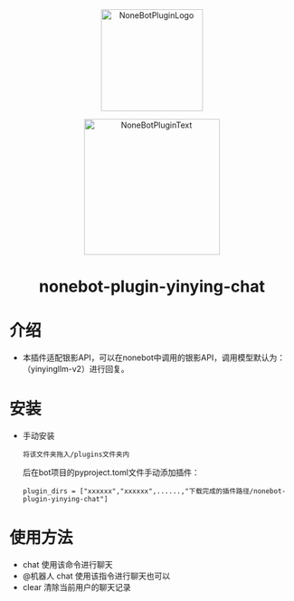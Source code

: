 <div align="center">
  <a href="https://v2.nonebot.dev/store"><img src="https://github.com/A-kirami/nonebot-plugin-template/blob/resources/nbp_logo.png" width="180" height="180" alt="NoneBotPluginLogo"></a>
  <br>
  <p><img src="https://github.com/A-kirami/nonebot-plugin-template/blob/resources/NoneBotPlugin.svg" width="240" alt="NoneBotPluginText"></p>
</div>

<div align="center">

# nonebot-plugin-yinying-chat
</div>

# 介绍
- 本插件适配银影API，可以在nonebot中调用的银影API，调用模型默认为：（yinyingllm-v2）进行回复。
# 安装

* 手动安装
  ```
  将该文件夹拖入/plugins文件夹内
  ```

  后在bot项目的pyproject.toml文件手动添加插件：

  ```
  plugin_dirs = ["xxxxxx","xxxxxx",......,"下载完成的插件路径/nonebot-plugin-yinying-chat"]
  ```

# 使用方法

- chat 使用该命令进行聊天
- @机器人 chat 使用该指令进行聊天也可以
- clear 清除当前用户的聊天记录
